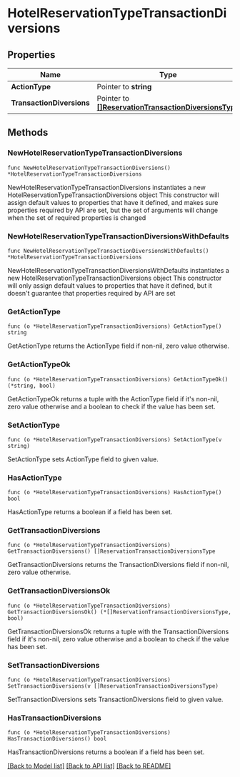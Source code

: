 # HotelReservationTypeTransactionDiversions

## Properties

Name | Type | Description | Notes
------------ | ------------- | ------------- | -------------
**ActionType** | Pointer to **string** |  | [optional] 
**TransactionDiversions** | Pointer to [**[]ReservationTransactionDiversionsType**](ReservationTransactionDiversionsType.md) |  | [optional] 

## Methods

### NewHotelReservationTypeTransactionDiversions

`func NewHotelReservationTypeTransactionDiversions() *HotelReservationTypeTransactionDiversions`

NewHotelReservationTypeTransactionDiversions instantiates a new HotelReservationTypeTransactionDiversions object
This constructor will assign default values to properties that have it defined,
and makes sure properties required by API are set, but the set of arguments
will change when the set of required properties is changed

### NewHotelReservationTypeTransactionDiversionsWithDefaults

`func NewHotelReservationTypeTransactionDiversionsWithDefaults() *HotelReservationTypeTransactionDiversions`

NewHotelReservationTypeTransactionDiversionsWithDefaults instantiates a new HotelReservationTypeTransactionDiversions object
This constructor will only assign default values to properties that have it defined,
but it doesn't guarantee that properties required by API are set

### GetActionType

`func (o *HotelReservationTypeTransactionDiversions) GetActionType() string`

GetActionType returns the ActionType field if non-nil, zero value otherwise.

### GetActionTypeOk

`func (o *HotelReservationTypeTransactionDiversions) GetActionTypeOk() (*string, bool)`

GetActionTypeOk returns a tuple with the ActionType field if it's non-nil, zero value otherwise
and a boolean to check if the value has been set.

### SetActionType

`func (o *HotelReservationTypeTransactionDiversions) SetActionType(v string)`

SetActionType sets ActionType field to given value.

### HasActionType

`func (o *HotelReservationTypeTransactionDiversions) HasActionType() bool`

HasActionType returns a boolean if a field has been set.

### GetTransactionDiversions

`func (o *HotelReservationTypeTransactionDiversions) GetTransactionDiversions() []ReservationTransactionDiversionsType`

GetTransactionDiversions returns the TransactionDiversions field if non-nil, zero value otherwise.

### GetTransactionDiversionsOk

`func (o *HotelReservationTypeTransactionDiversions) GetTransactionDiversionsOk() (*[]ReservationTransactionDiversionsType, bool)`

GetTransactionDiversionsOk returns a tuple with the TransactionDiversions field if it's non-nil, zero value otherwise
and a boolean to check if the value has been set.

### SetTransactionDiversions

`func (o *HotelReservationTypeTransactionDiversions) SetTransactionDiversions(v []ReservationTransactionDiversionsType)`

SetTransactionDiversions sets TransactionDiversions field to given value.

### HasTransactionDiversions

`func (o *HotelReservationTypeTransactionDiversions) HasTransactionDiversions() bool`

HasTransactionDiversions returns a boolean if a field has been set.


[[Back to Model list]](../README.md#documentation-for-models) [[Back to API list]](../README.md#documentation-for-api-endpoints) [[Back to README]](../README.md)


